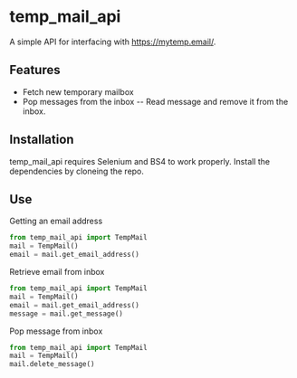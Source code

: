

# temp_mail_api

A simple API for interfacing with https://mytemp.email/.

## Features

- Fetch new temporary mailbox
- Pop messages from the inbox
-- Read message and remove it from the inbox.

## Installation

temp_mail_api requires Selenium and BS4 to work properly.
Install the dependencies by cloneing the repo.

## Use

Getting an email address
```python
from temp_mail_api import TempMail
mail = TempMail()
email = mail.get_email_address()
```

Retrieve email from inbox
```python
from temp_mail_api import TempMail
mail = TempMail()
email = mail.get_email_address()
message = mail.get_message()
```



Pop message from inbox
```python
from temp_mail_api import TempMail
mail = TempMail()
mail.delete_message()
```
